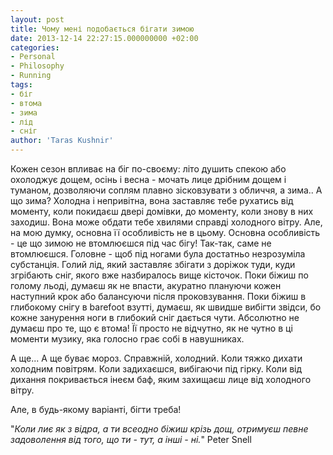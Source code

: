 ```yaml
---
layout: post
title: Чому мені подобається бігати зимою
date: 2013-12-14 22:27:15.000000000 +02:00
categories:
- Personal
- Philosophy
- Running
tags:
- біг
- втома
- зима
- лід
- сніг
author: 'Taras Kushnir'
---
```


Кожен сезон впливає на біг по-своєму: літо душить спекою або охолоджує дощем, осінь і весна - мочать лице дрібним дощем і туманом, дозволяючи соплям плавно зісковзувати з обличчя, а зима.. А що зима? Холодна і непривітна, вона заставляє тебе рухатись від моменту, коли покидаєш двері домівки, до моменту, коли знову в них заходиш. Вона може обдати тебе хвилями справді холодного вітру. Але, на мою думку, основна її особливість не в цьому. Основна особливість - це що зимою не втомлюєшся під час бігу! Так-так, саме не втомлюєшся. Головне - щоб під ногами була достатньо незрозуміла субстанція. Голий лід, який заставляє збігати з доріжок туди, куди згрібають сніг, якого вже назбиралось вище кісточок. Поки біжиш по голому льоді, думаєш як не впасти, акуратно плануючи кожен наступний крок або балансуючи після проковзування. Поки біжиш в глибокому снігу в barefoot взутті, думаєш, як швидше вибігти звідси, бо кожне занурення ноги в глибокий сніг дається чути. Абсолютно не думаєш про те, що є втома! Її просто не відчутно, як не чутно в ці моменти музику, яка голосно грає собі в навушниках.

А ще... А ще буває мороз. Справжній, холодний. Коли тяжко дихати холодним повітрям. Коли задихаєшся, вибігаючи під гірку. Коли від дихання покривається інеєм баф, яким захищаєш лице від холодного вітру.

Але, в будь-якому варіанті, бігти треба!

"<em>Коли лиє як з відра, а ти всеодно біжиш крізь дощ, отримуєш певне задоволення від того, що ти - тут, а інші - ні.</em>" Peter Snell
